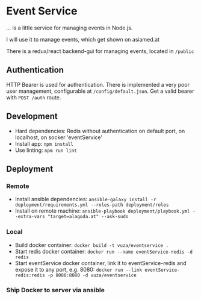 # Event Service
... is a little service for managing events in Node.js.

I will use it to manage events, which get shown on asiamed.at

There is a redux/react backend-gui for managing events, located in ```/public```

## Authentication
HTTP Bearer is used for authentication. There is implemented a very poor user management, configurable at ```/config/default.json```. Get a valid bearer with ```POST /auth``` route.

## Development
- Hard dependencies: Redis without authentication on default port, on localhost, on socker 'eventService'
- Install app: ```npm install```
- Use linting: ```npm run lint```

## Deployment

### Remote
- Install ansible dependencies: ```ansible-galaxy install -r deployment/requirements.yml --roles-path deployment/roles```
- Install on remote machine: ```ansible-playbook deployment/playbook.yml --extra-vars "target=alagoda.at" --ask-sudo```

### Local
- Build docker container: ```docker build -t vuza/eventservice .```
- Start redis docker container: ```docker run --name eventService-redis -d redis```
- Start eventService docker container, link it to eventService-redis and expose it to any port, e.g. 8080: ```docker run --link eventService-redis:redis -p 8080:8080 -d vuza/eventservice```

### Ship Docker to server via ansible

